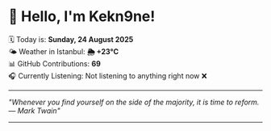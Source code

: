 # 👋 Hello, I'm Kekn9ne!

🗓️ Today is: **Sunday, 24 August 2025**  
🌤️ Weather in Istanbul: **🌦   +23°C**  
📊 GitHub Contributions: **69**  
🎧 Currently Listening: Not listening to anything right now ❌

---

_"Whenever you find yourself on the side of the majority, it is time to reform. — *Mark Twain*"_

---
